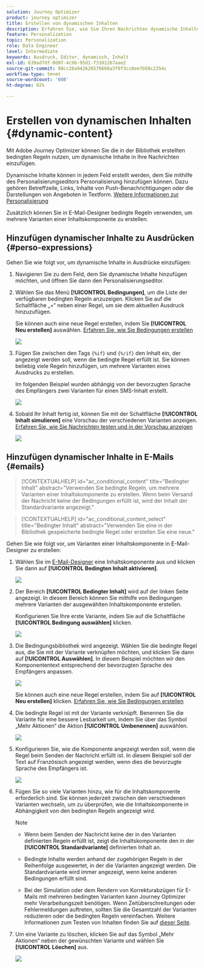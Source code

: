 ```yaml
---
solution: Journey Optimizer
product: journey optimizer
title: Erstellen von dynamischen Inhalten
description: Erfahren Sie, wie Sie Ihren Nachrichten dynamische Inhalte hinzufügen können.
feature: Personalization
topic: Personalization
role: Data Engineer
level: Intermediate
keywords: Ausdruck, Editor, dynamisch, Inhalt
exl-id: 639ad7df-0d0f-4c9b-95d1-f3101267aae2
source-git-commit: 98cc28a942626576666a3f0f3cc8ee7b50c2354c
workflow-type: tm+mt
source-wordcount: '608'
ht-degree: 92%

---
```


# Erstellen von dynamischen Inhalten {#dynamic-content}

Mit Adobe Journey Optimizer können Sie die in der Bibliothek erstellten bedingten Regeln nutzen, um dynamische Inhalte in Ihre Nachrichten einzufügen.

Dynamische Inhalte können in jedem Feld erstellt werden, dem Sie mithilfe des Personalisierungseditors Personalisierung hinzufügen können. Dazu gehören Betreffzeile, Links, Inhalte von Push-Benachrichtigungen oder die Darstellungen von Angeboten in Textform. [Weitere Informationen zur Personalisierung](personalize.md)

Zusätzlich können Sie in E-Mail-Designer bedingte Regeln verwenden, um mehrere Varianten einer Inhaltskomponente zu erstellen.

## Hinzufügen dynamischer Inhalte zu Ausdrücken {#perso-expressions}

Gehen Sie wie folgt vor, um dynamische Inhalte in Ausdrücke einzufügen:

1. Navigieren Sie zu dem Feld, dem Sie dynamische Inhalte hinzufügen möchten, und öffnen Sie dann den Personalisierungseditor.

1. Wählen Sie das Menü **[!UICONTROL Bedingungen]**, um die Liste der verfügbaren bedingten Regeln anzuzeigen. Klicken Sie auf die Schaltfläche „+“ neben einer Regel, um sie dem aktuellen Ausdruck hinzuzufügen.

   Sie können auch eine neue Regel erstellen, indem Sie **[!UICONTROL Neu erstellen]** auswählen. [Erfahren Sie, wie Sie Bedingungen erstellen](create-conditions.md)

   ![](assets/conditions-expression.png)

1. Fügen Sie zwischen den Tags `{%if}` und `{%/if}` den Inhalt ein, der angezeigt werden soll, wenn die bedingte Regel erfüllt ist. Sie können beliebig viele Regeln hinzufügen, um mehrere Varianten eines Ausdrucks zu erstellen.

   Im folgenden Beispiel wurden abhängig von der bevorzugten Sprache des Empfängers zwei Varianten für einen SMS-Inhalt erstellt.

   ![](assets/conditions-language-sample.png)

1. Sobald Ihr Inhalt fertig ist, können Sie mit der Schaltfläche **[!UICONTROL Inhalt simulieren]** eine Vorschau der verschiedenen Varianten anzeigen. [Erfahren Sie, wie Sie Nachrichten testen und in der Vorschau anzeigen](../content-management/preview-test.md)

   ![](assets/conditions-preview.png)

## Hinzufügen dynamischer Inhalte in E-Mails {#emails}

>[!CONTEXTUALHELP]
>id="ac_conditional_content"
>title="Bedingter Inhalt"
>abstract="Verwenden Sie bedingte Regeln, um mehrere Varianten einer Inhaltskomponente zu erstellen. Wenn beim Versand der Nachricht keine der Bedingungen erfüllt ist, wird der Inhalt der Standardvariante angezeigt."

>[!CONTEXTUALHELP]
>id="ac_conditional_content_select"
>title="Bedingter Inhalt"
>abstract="Verwenden Sie eine in der Bibliothek gespeicherte bedingte Regel oder erstellen Sie eine neue."

Gehen Sie wie folgt vor, um Varianten einer Inhaltskomponente in E-Mail-Designer zu erstellen:

1. Wählen Sie im [E-Mail-Designer](../email/content-from-scratch.md) eine Inhaltskomponente aus und klicken Sie dann auf **[!UICONTROL Bedingten Inhalt aktivieren]**.

   ![](assets/conditions-enable-conditional.png)

1. Der Bereich **[!UICONTROL Bedingter Inhalt]** wird auf der linken Seite angezeigt. In diesem Bereich können Sie mithilfe von Bedingungen mehrere Varianten der ausgewählten Inhaltskomponente erstellen.

   Konfigurieren Sie Ihre erste Variante, indem Sie auf die Schaltfläche **[!UICONTROL Bedingung auswählen]** klicken.

   ![](assets/conditions-apply.png)

1. Die Bedingungsbibliothek wird angezeigt. Wählen Sie die bedingte Regel aus, die Sie mit der Variante verknüpfen möchten, und klicken Sie dann auf **[!UICONTROL Auswählen]**. In diesem Beispiel möchten wir den Komponententext entsprechend der bevorzugten Sprache des Empfängers anpassen.

   ![](assets/conditions-select.png)

   Sie können auch eine neue Regel erstellen, indem Sie auf **[!UICONTROL Neu erstellen]** klicken. [Erfahren Sie, wie Sie Bedingungen erstellen](create-conditions.md)

1. Die bedingte Regel ist mit der Variante verknüpft. Benennen Sie die Variante für eine bessere Lesbarkeit um, indem Sie über das Symbol „Mehr Aktionen“ die Aktion **[!UICONTROL Umbenennen]** auswählen.

   ![](assets/conditions-rename.png)

1. Konfigurieren Sie, wie die Komponente angezeigt werden soll, wenn die Regel beim Senden der Nachricht erfüllt ist. In diesem Beispiel soll der Text auf Französisch angezeigt werden, wenn dies die bevorzugte Sprache des Empfängers ist.

   ![](assets/conditions-design.png)

1. Fügen Sie so viele Varianten hinzu, wie für die Inhaltskomponente erforderlich sind. Sie können jederzeit zwischen den verschiedenen Varianten wechseln, um zu überprüfen, wie die Inhaltskomponente in Abhängigkeit von den bedingten Regeln angezeigt wird.

   >[!NOTE]
   >
   >* Wenn beim Senden der Nachricht keine der in den Varianten definierten Regeln erfüllt ist, zeigt die Inhaltskomponente den in der **[!UICONTROL Standardvariante]** definierten Inhalt an.
   >
   >* Bedingte Inhalte werden anhand der zugehörigen Regeln in der Reihenfolge ausgewertet, in der die Varianten angezeigt werden. Die Standardvariante wird immer angezeigt, wenn keine anderen Bedingungen erfüllt sind.
   >
   >* Bei der Simulation oder dem Rendern von Korrekturabzügen für E-Mails mit mehreren bedingten Varianten kann Journey Optimizer mehr Verarbeitungszeit benötigen. Wenn Zeitüberschreitungen oder Fehlermeldungen auftreten, sollten Sie die Gesamtzahl der Varianten reduzieren oder die bedingten Regeln vereinfachen. Weitere Informationen zum Testen von Inhalten finden Sie auf [dieser Seite](../content-management/preview-test.md).


1. Um eine Variante zu löschen, klicken Sie auf das Symbol „Mehr Aktionen“ neben der gewünschten Variante und wählen Sie **[!UICONTROL Löschen]** aus.

   ![](assets/conditions-delete.png)
